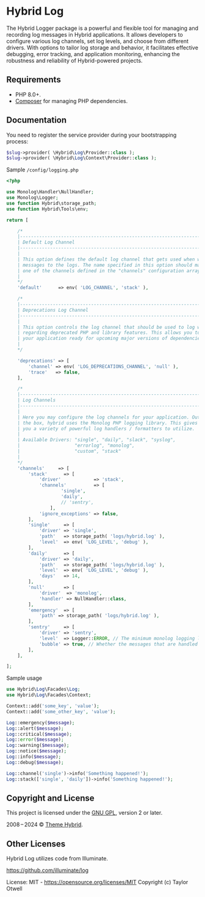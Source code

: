 # Hybrid Log

The Hybrid Logger package is a powerful and flexible tool for managing and recording log messages in Hybrid applications. It allows developers to configure various log channels, set log levels, and choose from different drivers. With options to tailor log storage and behavior, it facilitates effective debugging, error tracking, and application monitoring, enhancing the robustness and reliability of Hybrid-powered projects.

## Requirements

* PHP 8.0+.
* [Composer](https://getcomposer.org/) for managing PHP dependencies.


## Documentation

You need to register the service provider during your bootstrapping process:

```php
$slug->provider( \Hybrid\Log\Provider::class );
$slug->provider( \Hybrid\Log\Context\Provider::class );
```

Sample `/config/logging.php`

```php
<?php

use Monolog\Handler\NullHandler;
use Monolog\Logger;
use function Hybrid\storage_path;
use function Hybrid\Tools\env;

return [

    /*
    |--------------------------------------------------------------------------
    | Default Log Channel
    |--------------------------------------------------------------------------
    |
    | This option defines the default log channel that gets used when writing
    | messages to the logs. The name specified in this option should match
    | one of the channels defined in the "channels" configuration array.
    |
    */
    'default'      => env( 'LOG_CHANNEL', 'stack' ),

    /*
    |--------------------------------------------------------------------------
    | Deprecations Log Channel
    |--------------------------------------------------------------------------
    |
    | This option controls the log channel that should be used to log warnings
    | regarding deprecated PHP and library features. This allows you to get
    | your application ready for upcoming major versions of dependencies.
    |
    */

    'deprecations' => [
        'channel' => env( 'LOG_DEPRECATIONS_CHANNEL', 'null' ),
        'trace'   => false,
    ],

    /*
    |--------------------------------------------------------------------------
    | Log Channels
    |--------------------------------------------------------------------------
    |
    | Here you may configure the log channels for your application. Out of
    | the box, hybrid uses the Monolog PHP logging library. This gives
    | you a variety of powerful log handlers / formatters to utilize.
    |
    | Available Drivers: "single", "daily", "slack", "syslog",
    |                    "errorlog", "monolog",
    |                    "custom", "stack"
    |
    */
    'channels'     => [
        'stack'      => [
            'driver'            => 'stack',
            'channels'          => [
					'single',
					'daily',
					// 'sentry',
				],
            'ignore_exceptions' => false,
        ],
        'single'     => [
            'driver' => 'single',
            'path'   => storage_path( 'logs/hybrid.log' ),
            'level'  => env( 'LOG_LEVEL', 'debug' ),
        ],
        'daily'      => [
            'driver' => 'daily',
            'path'   => storage_path( 'logs/hybrid.log' ),
            'level'  => env( 'LOG_LEVEL', 'debug' ),
            'days'   => 14,
        ],
        'null'       => [
            'driver'  => 'monolog',
            'handler' => NullHandler::class,
        ],
        'emergency'  => [
            'path' => storage_path( 'logs/hybrid.log' ),
        ],
        'sentry'     => [
            'driver' => 'sentry',
            'level'  => Logger::ERROR, // The minimum monolog logging level at which this handler will be triggered
            'bubble' => true, // Whether the messages that are handled can bubble up the stack or not
        ],
    ],

];
```

Sample usage

```php
use Hybrid\Log\Facades\Log;
use Hybrid\Log\Facades\Context;

Context::add('some_key', 'value');
Context::add('some_other_key', 'value');

Log::emergency($message);
Log::alert($message);
Log::critical($message);
Log::error($message);
Log::warning($message);
Log::notice($message);
Log::info($message);
Log::debug($message);

Log::channel('single')->info('Something happened!');
Log::stack(['single', 'daily'])->info('Something happened!');
```

## Copyright and License

This project is licensed under the [GNU GPL](https://www.gnu.org/licenses/old-licenses/gpl-2.0.html), version 2 or later.

2008&thinsp;&ndash;&thinsp;2024 &copy; [Theme Hybrid](https://themehybrid.com).

## Other Licenses

Hybrid Log utilizes code from Illuminate.

<https://github.com/illuminate/log>

License: MIT - <https://opensource.org/licenses/MIT>
Copyright (c) Taylor Otwell
